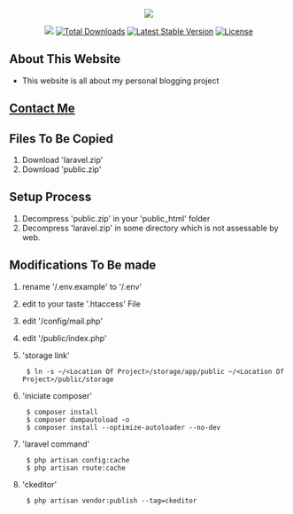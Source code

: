 <p align="center"><img src="https://www.abdevp.tk/favicon.png"></p>

<p align="center">
<a href="https://travis-ci.org/laravel/framework"><img src="https://travis-ci.org/AshishBhoi/webblog.svg?branch=master"></a>
<a href="https://packagist.org/packages/ashishbhoi/webblog"><img src="https://poser.pugx.org/ashishbhoi/webblog/d/total.svg" alt="Total Downloads"></a>
<a href="https://packagist.org/packages/ashishbhoi/webblog"><img src="https://poser.pugx.org/ashishbhoi/webblog/v/stable.svg" alt="Latest Stable Version"></a>
<a href="https://packagist.org/packages/ashishbhoi/webblog"><img src="https://poser.pugx.org/ashishbhoi/webblog/license.svg" alt="License"></a>
</p>

## About This Website ##

- This website is all about my personal blogging project

## [Contact Me](https://www.abdevp.tk/contact) ##


## Files To Be Copied ##
1. Download 'laravel.zip'
2. Download 'public.zip'

## Setup Process ##
1. Decompress 'public.zip' in your 'public_html' folder
2. Decompress 'laravel.zip' in some directory which is not assessable by web.

## Modifications To Be made ##
1. rename '/.env.example' to '/.env'
2. edit to your taste '.htaccess' File
3. edit '/config/mail.php'
4. edit '/public/index.php' 
5. 'storage link'

        $ ln -s ~/<Location Of Project>/storage/app/public ~/<Location Of Project>/public/storage
6. 'iniciate composer'

        $ composer install
        $ composer dumpautoload -o
        $ composer install --optimize-autoloader --no-dev
7. 'laravel command'

        $ php artisan config:cache
        $ php artisan route:cache
8. 'ckeditor'
        
        $ php artisan vendor:publish --tag=ckeditor
